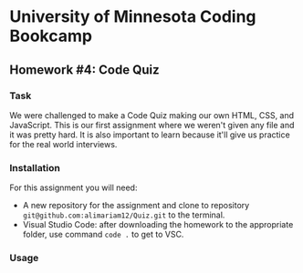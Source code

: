 # University of Minnesota Coding Bookcamp
## Homework #4: Code Quiz

### Task

We were challenged to make a Code Quiz making our own HTML, CSS, and JavaScript. This is our first assignment where we weren't given any file and it was pretty hard. It is also important to learn because it'll give us practice for the real world interviews.


### Installation
  For this assignment you will need:
  - A new repository for the assignment and clone to repository `git@github.com:alimariam12/Quiz.git` to the terminal.
  - Visual Studio Code: after downloading the homework to the appropriate folder, use command `code .` to get to VSC. 

### Usage 
